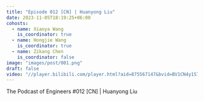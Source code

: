 ```yaml
---
title: "Episode 012 [CN] | Huanyong Liu"
date: 2023-11-05T18:19:25+06:00
cohosts:
  - name: Xiaoya Wang
    is_coordinator: true
  - name: Hongjie Wang
    is_coordinator: true
  - name: Zikang Chen
    is_coordinator: false
image: "images/post/001.png"
draft: false
video: "//player.bilibili.com/player.html?aid=875567147&bvid=BV1CN4y1S7AC&cid=1321920555&p=1"
---
```


The Podcast of Engineers #012 [CN] | Huanyong Liu
